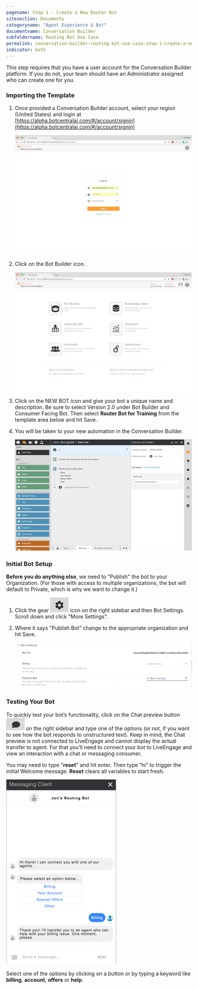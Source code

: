 ```yaml
---
pagename: Step 1 - Create a New Router Bot
sitesection: Documents
categoryname: "Agent Experience & Bot"
documentname: Conversation Builder
subfoldername: Routing Bot Use Case
permalink: conversation-builder-routing-bot-use-case-step-1-create-a-new-router-bot.html
indicator: both
---
```


This step requires that you have a user account for the Conversation Builder platform. If you do not, your team should have an Administrator assigned who can create one for you.

### Importing the Template

1. Once provided a Conversation Builder account, select your region (United States) and login at [https://alpha.botcentralai.com/#/account/signin](https://alpha.botcentralai.com/#/account/signin)

    ![](img/conversationimages/image_1.png)

2. Click on the Bot Builder icon.

    ![](img/conversationimages/image_2.png)

3. Click on the NEW BOT icon and give your bot a unique name and description. Be sure to select Version 2.0 under Bot Builder and Consumer Facing Bot. Then select **Router Bot for Training** from the template area below and hit Save.

4. You will be taken to your new automation in the Conversation Builder.

    ![](img/conversationimages/image_3.png)

### Initial Bot Setup

**Before you do anything else**, we need to "Publish" the bot to your Organization. (For those with access to multiple organizations, the bot will default to Private, which is why we want to change it.)

1. Click the gear <img class="inlineimage" src="img/conversationimages/image_4.png" /> icon on the right sidebar and then Bot Settings. Scroll down and click "More Settings".

2. Where it says "Publish Bot" change to the appropriate organization and hit Save.

    ![](img/conversationimages/image_5.png)

### Testing Your Bot

To quickly test your bot’s functionality, click on the Chat preview button <img class="inlineimage" src="img/conversationimages/image_6.png" /> on the right sidebar and type one of the options (or not, if you want to see how the bot responds to unstructured text). Keep in mind, the Chat preview is not connected to LiveEngage and cannot display the actual transfer to agent. For that you’ll need to connect your bot to LiveEngage and view an interaction with a chat or messaging consumer.

You may need to type "**reset**" and hit enter. Then type “hi” to trigger the initial Welcome message. **Reset** clears all variables to start fresh.

<img src="img/conversationimages/image_7.png" style="height:500px">

Select one of the options by clicking on a button or by typing a keyword like **billing**, **account**, **offers** or **help**.
